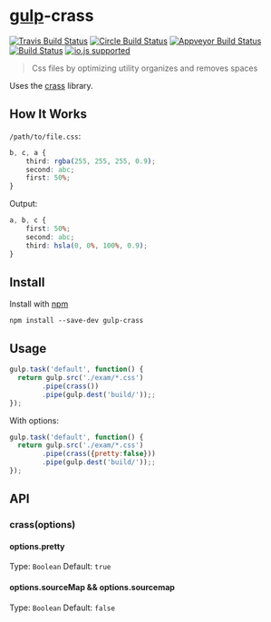 # [gulp](https://github.com/gulpjs/gulp)-crass  



[![Travis Build Status](http://img.shields.io/travis/ayhankuru/gulp-crass.svg?style=flat-square)](https://travis-ci.org/ayhankuru/gulp-crass) [![Circle Build Status](https://img.shields.io/circleci/project/ayhankuru/gulp-crass.svg?style=flat-square)](https://circleci.com/gh/ayhankuru/gulp-crass) [![Appveyor Build Status](https://img.shields.io/appveyor/ci/ayhankuru/gulp-crass.svg?style=flat-square)](https://ci.appveyor.com/project/ayhankuru/gulp-crass) [![Build Status](https://img.shields.io/david/ayhankuru/gulp-crass.svg?style=flat-square)](https://david-dm.org/ayhankuru/gulp-crass) [![io.js supported](https://img.shields.io/badge/io.js-supported-green.svg?style=flat-square)](https://iojs.org)


> Css files by optimizing utility organizes and removes spaces

Uses the [crass](https://github.com/mattbasta/crass) library.

## How It Works
`/path/to/file.css`:
```css
b, c, a {
    third: rgba(255, 255, 255, 0.9);
    second: abc;
    first: 50%;
}
```



Output:
```css
a, b, c {
    first: 50%;
    second: abc;
    third: hsla(0, 0%, 100%, 0.9);
}

```


## Install

Install with [npm](https://npmjs.org/package/gulp-crass)

```
npm install --save-dev gulp-crass
```


## Usage

```js
gulp.task('default', function() {
  return gulp.src('./exam/*.css')
        .pipe(crass())
        .pipe(gulp.dest('build/'));;
});
```

With options:

```js
gulp.task('default', function() {
  return gulp.src('./exam/*.css')
        .pipe(crass({pretty:false}))
        .pipe(gulp.dest('build/'));;
});
```




## API

### crass(options)


#### options.pretty

Type: `Boolean`
Default: `true`


#### options.sourceMap && options.sourcemap

Type: `Boolean`
Default: `false`

